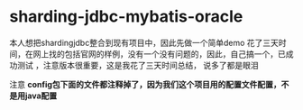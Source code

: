 # sharding-jdbc-mybatis-oracle
本人想把shardingjdbc整合到现有项目中，因此先做一个简单demo
花了三天时间，在网上找的包括官网的样例，没有一个没有问题的，因此，自己搞一个，已成功测试
，注意版本很重要，这是我花了三天时间总结， 说多了都是眼泪

注意 **config包下面的文件都注释掉了，因为我们这个项目用的配置文件配置，不是用java配置**



